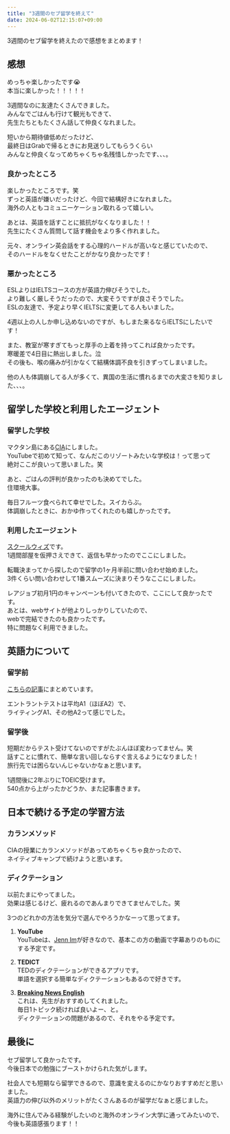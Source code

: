 ```yaml
---
title: "3週間のセブ留学を終えて"
date: 2024-06-02T12:15:07+09:00
---
```



3週間のセブ留学を終えたので感想をまとめます！

## 感想

めっちゃ楽しかったです😭  
本当に楽しかった！！！！！

3週間なのに友達たくさんできました。  
みんなでごはんも行けて観光もできて、  
先生たちともたくさん話して仲良くなれました。

短いから期待値低めだったけど、  
最終日はGrabで帰るときにお見送りしてもらうくらい  
みんなと仲良くなってめちゃくちゃ名残惜しかったです、、、。


### 良かったところ

楽しかったところです。笑  
ずっと英語が嫌いだったけど、今回で結構好きになれました。  
海外の人ともコミュニーケーション取れるって嬉しい。

あとは、英語を話すことに抵抗がなくなりました！！  
先生にたくさん質問して話す機会をより多く作れました。

元々、オンライン英会話をする心理的ハードルが高いなと感じていたので、  
そのハードルをなくせたことがかなり良かったです！


### 悪かったところ

ESLよりはIELTSコースの方が英語力伸びそうでした。  
より難しく厳しそうだったので、大変そうですが良さそうでした。  
ESLの友達で、予定より早くIELTSに変更してる人もいました。

4週以上の人しか申し込めないのですが、もしまた来るならIELTSにしたいです！


また、教室が寒すぎてもっと厚手の上着を持ってこれば良かったです。  
寒暖差で4日目に熱出しました。泣  
その後も、喉の痛みが引かなくて結構体調不良を引きずってしまいました。

他の人も体調崩してる人が多くて、異国の生活に慣れるまでの大変さを知りました、、、。

## 留学した学校と利用したエージェント

### 留学した学校

マクタン島にある[CIA](http://www.cebucia.com/jp/)にしました。  
YouTubeで初めて知って、なんだこのリゾートみたいな学校は！って思って  
絶対ここが良いって思いました。笑

あと、ごはんの評判が良かったのも決めてでした。  
住環境大事。

毎日フルーツ食べられて幸せでした。スイカらぶ。  
体調崩したときに、おかゆ作ってくれたのも嬉しかったです。


### 利用したエージェント

[スクールウィズ](https://schoolwith.me/)です。  
1週間部屋を仮押さえできて、返信も早かったのでここにしました。  

転職決まってから探したので留学の1ヶ月半前に問い合わせ始めました。    
3件くらい問い合わせして1番スムーズに決まりそうなここにしました。

レアジョブ初月1円のキャンペーンも付いてきたので、ここにして良かったです。   
あとは、webサイトが他よりしっかりしていたので、  
webで完結できたのも良かったです。  
特に問題なく利用できました。


## 英語力について

### 留学前

[こちらの記事](https://serina-yam.github.io/profile/jp/posts/How_I_studied_before_my_short-term_study_abroad_program/)にまとめています。  

エントラントテストは平均A1（ほぼA2）で、  
ライティングA1、その他A2って感じでした。

### 留学後

短期だからテスト受けてないのですがたぶんほぼ変わってません。笑  
話すことに慣れて、簡単な言い回しならすぐ言えるようになりました！  
旅行先では困らないんじゃないかなぁと思います。

1週間後に2年ぶりにTOEIC受けます。  
540点から上がったかどうか、また記事書きます。

## 日本で続ける予定の学習方法


### カランメソッド

CIAの授業にカランメソッドがあってめちゃくちゃ良かったので、  
ネイティブキャンプで続けようと思います。

### ディクテーション

以前たまにやってました。  
効果は感じるけど、疲れるのであんまりできてませんでした。笑  

3つのどれかの方法を気分で選んでやろうかなーって思ってます。

1. **YouTube**  
YouTubeは、[Jenn Im](https://www.youtube.com/@imjennim/videos)が好きなので、基本この方の動画で字幕ありのものにする予定です。

2. **TEDICT**  
TEDのディクテーションができるアプリです。  
単語を選択する簡単なディクテーションもあるので好きです。

3. **[Breaking News English](https://breakingnewsenglish.com/)**  
これは、先生がおすすめしてくれました。  
毎日1トピック続ければ良いよー、と。  
ディクテーションの問題があるので、それをやる予定です。


## 最後に

セブ留学して良かったです。  
今後日本での勉強にブーストかけられた気がします。

社会人でも短期なら留学できるので、意識を変えるのにかなりおすすめだと思いました。  
英語力の伸び以外のメリットがたくさんあるのが留学だなぁと感じました。

海外に住んでみる経験がしたいのと海外のオンライン大学に通ってみたいので、  
今後も英語感張ります！！